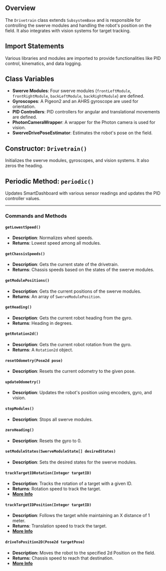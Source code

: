 ## Overview

The `Drivetrain` class extends `SubsystemBase` and is responsible for controlling the swerve modules and handling the robot's position on the field. It also integrates with vision systems for target tracking.

## Import Statements

Various libraries and modules are imported to provide functionalities like PID control, kinematics, and data logging.

## Class Variables

- **Swerve Modules**: Four swerve modules (`frontLeftModule`, `frontRightModule`, `backLeftModule`, `backRightModule`) are defined.
- **Gyroscopes**: A Pigeon2 and an AHRS gyroscope are used for orientation.
- **PID Controllers**: PID controllers for angular and translational movements are defined.
- **PhotonCameraWrapper**: A wrapper for the Photon camera is used for vision.
- **SwerveDrivePoseEstimator**: Estimates the robot's pose on the field.

## Constructor: `Drivetrain()`

Initializes the swerve modules, gyroscopes, and vision systems. It also zeros the heading.

## Periodic Method: `periodic()`

Updates SmartDashboard with various sensor readings and updates the PID controller values.

---

### Commands and Methods

#### `getLowestSpeed()`

- **Description**: Normalizes wheel speeds.
- **Returns**: Lowest speed among all modules.

#### `getChassisSpeeds()`

- **Description**: Gets the current state of the drivetrain.
- **Returns**: Chassis speeds based on the states of the swerve modules.

#### `getModulePositions()`

- **Description**: Gets the current positions of the swerve modules.
- **Returns**: An array of `SwerveModulePosition`.

#### `getHeading()`

- **Description**: Gets the current robot heading from the gyro.
- **Returns**: Heading in degrees.

#### `getRotation2d()`

- **Description**: Gets the current robot rotation from the gyro.
- **Returns**: A `Rotation2d` object.

#### `resetOdometry(Pose2d pose)`

- **Description**: Resets the current odometry to the given pose.

#### `updateOdometry()`

- **Description**: Updates the robot's position using encoders, gyro, and vision.

#### `stopModules()`

- **Description**: Stops all swerve modules.

#### `zeroHeading()`

- **Description**: Resets the gyro to 0.

#### `setModuleStates(SwerveModuleState[] desiredStates)`

- **Description**: Sets the desired states for the swerve modules.

#### `trackTargetIDRotation(Integer targetID)`

- **Description**: Tracks the rotation of a target with a given ID.
- **Returns**: Rotation speed to track the target.
- [**More Info**](https://github.com/levifitzpatrick1/robitcode/blob/main/Documentation/File%20Specific/Complex%20Functions/trackTargetIDRotation(Integer%20targetID).md)

#### `trackTargetIDPosition(Integer targetID)`

- **Description**: Follows the target while maintaining an X distance of 1 meter.
- **Returns**: Translation speed to track the target.
- [**More Info**](https://github.com/levifitzpatrick1/robitcode/blob/main/Documentation/File%20Specific/Complex%20Functions/trackTargetIDPosition(Integer%20targetID).md)
  
#### `driveToPosition2D(Pose2d targetPose)`

- **Description:** Moves the robot to the specified 2d Position on the field.
- **Returns:** Chassis speed to reach that destination.
- [**More Info**](https://github.com/levifitzpatrick1/robitcode/blob/main/Documentation/File%20Specific/Complex%20Functions/driveToPosition2D(Pose2d%20targetPose).md)
